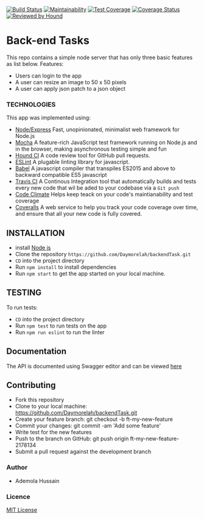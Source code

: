 [![Build Status](https://travis-ci.org/Daymorelah/backendTask.svg?branch=development)](https://travis-ci.org/Daymorelah/backendTask)
[![Maintainability](https://api.codeclimate.com/v1/badges/50d9e9a0e63b4b5d1d5e/maintainability)](https://codeclimate.com/github/Daymorelah/backendTask/maintainability)
[![Test Coverage](https://api.codeclimate.com/v1/badges/50d9e9a0e63b4b5d1d5e/test_coverage)](https://codeclimate.com/github/Daymorelah/backendTask/test_coverage)
[![Coverage Status](https://coveralls.io/repos/github/Daymorelah/backendTask/badge.svg?branch=development)](https://coveralls.io/github/Daymorelah/backendTask?branch=development)
[![Reviewed by Hound](https://img.shields.io/badge/Reviewed_by-Hound-8E64B0.svg)](https://houndci.com)

# Back-end Tasks
This repo contains a simple node server that has only three basic features as list below.
Features:
- Users can login to the app
- A user can resize an image to 50 x 50 pixels
- A user can apply json patch to a json object 

### TECHNOLOGIES
This app was implemented using:
* [Node/Express](https://expressjs.com/) Fast, unopinionated, minimalist web framework for Node.js
* [Mocha](https://mochajs.org/) A feature-rich JavaScript test framework running on Node.js and in the browser, making asynchronous testing simple and fun
* [Hound CI](https://houndci.com) A code review tool for GitHub pull requests.
* [ESLint](https://eslint.org/) A plugable linting library for javascript.
* [Babel](https://babeljs.io/docs/en/) A javascript compiler that transpiles ES2015 and above to backward compatible ES5 javascript
* [Travis CI](https://docs.travis-ci.com/) A Continous Integration tool that automatically builds and tests every new code that wil be aded to your codebase via a `Git push`
* [Code Climate](https://codeclimate.com/) Helps keep teack on your code's maintianability and test coverage
* [Coveralls](https://coveralls.io/) A web service to help you track your code coverage over time, and ensure that all your new code is fully covered. 

## INSTALLATION
 * install [Node js](https://nodejs.org/en/)
 * Clone the repository `https://github.com/Daymorelah/backendTask.git` 
 * `CD` into the project directory
 * Run `npm install` to install dependencies
 * Run `npm start` to get the app started on your local machine.
 
## TESTING
To run tests:
* `CD` into the project directory
* Run `npm test` to run tests on the app
* Run `npm run eslint` to run the linter

## Documentation
The API is documented using Swagger editor and can be viewed [here](https://app.swaggerhub.com/apis-docs/Daymorelah/Hackerbay/v1)

## Contributing
* Fork this repository
* Clone to your local machine: https://github.com/Daymorelah/backendTask.git
* Create your feature branch: git checkout -b ft-my-new-feature
* Commit your changes: git commit -am 'Add some feature'
* Write test for the new features
* Push to the branch on GitHub: git push origin ft-my-new-feature-2178134
* Submit a pull request against the development branch

### Author
* Ademola Hussain

### Licence
[MIT License](https://github.com/Daymorelah/backendTask/blob/development/LICENSE)
 
